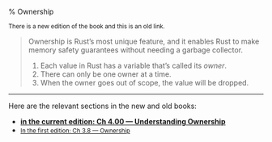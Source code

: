 % Ownership

<small>There is a new edition of the book and this is an old link.</small>

> Ownership is Rust’s most unique feature, and it enables Rust to make memory safety guarantees without needing a garbage collector.
>
> 1. Each value in Rust has a variable that’s called its _owner_.
> 2. There can only be one owner at a time.
> 3. When the owner goes out of scope, the value will be dropped.

---

Here are the relevant sections in the new and old books:

* **[in the current edition: Ch 4.00 — Understanding Ownership][2]**
* <small>[In the first edition: Ch 3.8 — Ownership][1]</small>


[1]: https://doc.rust-lang.org/1.30.0/book/first-edition/ownership.html
[2]: ch04-00-understanding-ownership.html
